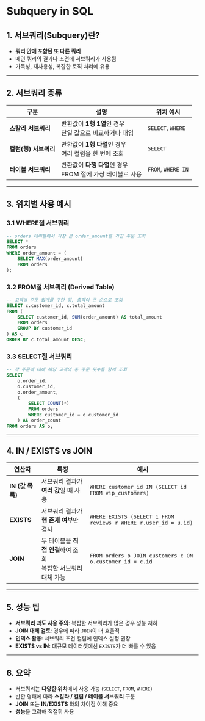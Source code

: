 # Subquery in SQL

## 1. 서브쿼리(Subquery)란?
- **쿼리 안에 포함된 또 다른 쿼리**  
- 메인 쿼리의 결과나 조건에 서브쿼리가 사용됨  
- 가독성, 재사용성, 복잡한 로직 처리에 유용

---

## 2. 서브쿼리 종류

| 구분               | 설명                                                     | 위치 예시           |
|--------------------|----------------------------------------------------------|---------------------|
| **스칼라 서브쿼리**  | 반환값이 **1행 1열**인 경우<br>단일 값으로 비교하거나 대입  | `SELECT`, `WHERE`   |
| **컬럼(행) 서브쿼리** | 반환값이 **1행 다열**인 경우<br>여러 컬럼을 한 번에 조회     | `SELECT`            |
| **테이블 서브쿼리**  | 반환값이 **다행 다열**인 경우<br>FROM 절에 가상 테이블로 사용 | `FROM`, `WHERE IN`  |

---

## 3. 위치별 사용 예시

### 3.1 WHERE절 서브쿼리

```sql
-- orders 테이블에서 가장 큰 order_amount를 가진 주문 조회
SELECT *
FROM orders
WHERE order_amount = (
    SELECT MAX(order_amount)
    FROM orders
);
```

### 3.2 FROM절 서브쿼리 (Derived Table)

```sql
-- 고객별 주문 합계를 구한 뒤, 총액이 큰 순으로 조회
SELECT c.customer_id, c.total_amount
FROM (
    SELECT customer_id, SUM(order_amount) AS total_amount
    FROM orders
    GROUP BY customer_id
) AS c
ORDER BY c.total_amount DESC;
```

### 3.3 SELECT절 서브쿼리

```sql
-- 각 주문에 대해 해당 고객의 총 주문 횟수를 함께 조회
SELECT 
    o.order_id,
    o.customer_id,
    o.order_amount,
    (
        SELECT COUNT(*)
        FROM orders
        WHERE customer_id = o.customer_id
    ) AS order_count
FROM orders AS o;
```

---

## 4. IN / EXISTS vs JOIN

| 연산자             | 특징                                                          | 예시                                                     |
|--------------------|---------------------------------------------------------------|----------------------------------------------------------|
| **IN (값 목록)**    | 서브쿼리 결과가 **여러 값**일 때 사용                           | `WHERE customer_id IN (SELECT id FROM vip_customers)`    |
| **EXISTS**         | 서브쿼리 결과가 **행 존재 여부**만 검사                         | `WHERE EXISTS (SELECT 1 FROM reviews r WHERE r.user_id = u.id)` |
| **JOIN**           | 두 테이블을 **직접 연결**하여 조회<br>복잡한 서브쿼리 대체 가능   | `FROM orders o JOIN customers c ON o.customer_id = c.id` |

---

## 5. 성능 팁

- **서브쿼리 과도 사용 주의**: 복잡한 서브쿼리가 많은 경우 성능 저하  
- **JOIN 대체 검토**: 경우에 따라 `JOIN`이 더 효율적  
- **인덱스 활용**: 서브쿼리 조건 컬럼에 인덱스 설정 권장  
- **EXISTS vs IN**: 대규모 데이터셋에선 `EXISTS`가 더 빠를 수 있음

---

## 6. 요약

- 서브쿼리는 **다양한 위치**에서 사용 가능 (`SELECT`, `FROM`, `WHERE`)  
- 반환 형태에 따라 **스칼라 / 컬럼 / 테이블 서브쿼리** 구분  
- **JOIN** 또는 **IN/EXISTS** 와의 차이점 이해 중요  
- **성능**을 고려해 적절히 사용